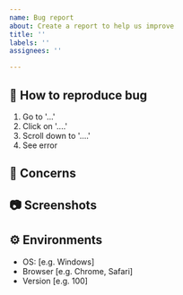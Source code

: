 ```yaml
---
name: Bug report
about: Create a report to help us improve
title: ''
labels: ''
assignees: ''

---
```


## 🔄 How to reproduce bug

<!--어떻게 하면 버그를 다시 만들 수 있는지 과정을 설명해주세요!-->

1. Go to '...'
2. Click on '....'
3. Scroll down to '....'
4. See error

## 🤔 Concerns

<!--고려해야할 점은 무엇이 있는지 작성해주세요!-->



## 📷 Screenshots

<!--스크린샷으로 보여줄 수 있는 이미지가 있다면 첨부해주세요!-->



## ⚙ Environments

<!--버그가 생긴 개발환경을 알려주세요!-->

- OS: [e.g. Windows]
- Browser [e.g. Chrome, Safari]
- Version [e.g. 100]
